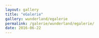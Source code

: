```yaml
---
layout: gallery
title: "eGalerie"
gallery: wunderland/egalerie
permalink: /galerie/wunderland/egalerie/
date: 2016-06-22
---
```

